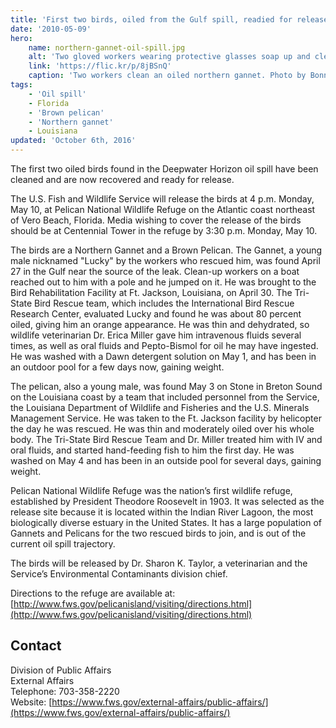 ```yaml
---
title: 'First two birds, oiled from the Gulf spill, readied for release at Pelican NWR'
date: '2010-05-09'
hero:
    name: northern-gannet-oil-spill.jpg
    alt: 'Two gloved workers wearing protective glasses soap up and clean an oiled bird.'
    link: 'https://flic.kr/p/8jBSnQ'
    caption: 'Two workers clean an oiled northern gannet. Photo by Bonnie Strawser, USFWS.'
tags:
    - 'Oil spill'
    - Florida
    - 'Brown pelican'
    - 'Northern gannet'
    - Louisiana
updated: 'October 6th, 2016'
---
```


The first two oiled birds found in the Deepwater Horizon oil spill have been cleaned and are now recovered and ready for release.

The U.S. Fish and Wildlife Service will release the birds at 4 p.m. Monday, May 10, at Pelican National Wildlife Refuge on the Atlantic coast northeast of Vero Beach, Florida. Media wishing to cover the release of the birds should be at Centennial Tower in the refuge by 3:30 p.m. Monday, May 10.

The birds are a Northern Gannet and a Brown Pelican. The Gannet, a young male nicknamed "Lucky" by the workers who rescued him, was found April 27 in the Gulf near the source of the leak. Clean-up workers on a boat reached out to him with a pole and he jumped on it. He was brought to the Bird Rehabilitation Facility at Ft. Jackson, Louisiana, on April 30. The Tri-State Bird Rescue team, which includes the International Bird Rescue Research Center, evaluated Lucky and found he was about 80 percent oiled, giving him an orange appearance. He was thin and dehydrated, so wildlife veterinarian Dr. Erica Miller gave him intravenous fluids several times, as well as oral fluids and Pepto-Bismol for oil he may have ingested. He was washed with a Dawn detergent solution on May 1, and has been in an outdoor pool for a few days now, gaining weight.

The pelican, also a young male, was found May 3 on Stone in Breton Sound on the Louisiana coast by a team that included personnel from the Service, the Louisiana Department of Wildlife and Fisheries and the U.S. Minerals Management Service. He was taken to the Ft. Jackson facility by helicopter the day he was rescued. He was thin and moderately oiled over his whole body. The Tri-State Bird Rescue Team and Dr. Miller treated him with IV and oral fluids, and started hand-feeding fish to him the first day. He was washed on May 4 and has been in an outside pool for several days, gaining weight.

Pelican National Wildlife Refuge was the nation’s first wildlife refuge, established by President Theodore Roosevelt in 1903\. It was selected as the release site because it is located within the Indian River Lagoon, the most biologically diverse estuary in the United States. It has a large population of Gannets and Pelicans for the two rescued birds to join, and is out of the current oil spill trajectory.

The birds will be released by Dr. Sharon K. Taylor, a veterinarian and the Service’s Environmental Contaminants division chief.

Directions to the refuge are available at: [http://www.fws.gov/pelicanisland/visiting/directions.html](http://www.fws.gov/pelicanisland/visiting/directions.html)

## Contact

Division of Public Affairs  
External Affairs  
Telephone: 703-358-2220  
Website: [https://www.fws.gov/external-affairs/public-affairs/](https://www.fws.gov/external-affairs/public-affairs/)
